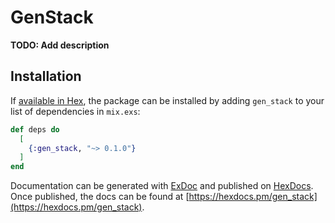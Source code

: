# GenStack

**TODO: Add description**

## Installation

If [available in Hex](https://hex.pm/docs/publish), the package can be installed
by adding `gen_stack` to your list of dependencies in `mix.exs`:

```elixir
def deps do
  [
    {:gen_stack, "~> 0.1.0"}
  ]
end
```

Documentation can be generated with [ExDoc](https://github.com/elixir-lang/ex_doc)
and published on [HexDocs](https://hexdocs.pm). Once published, the docs can
be found at [https://hexdocs.pm/gen_stack](https://hexdocs.pm/gen_stack).

